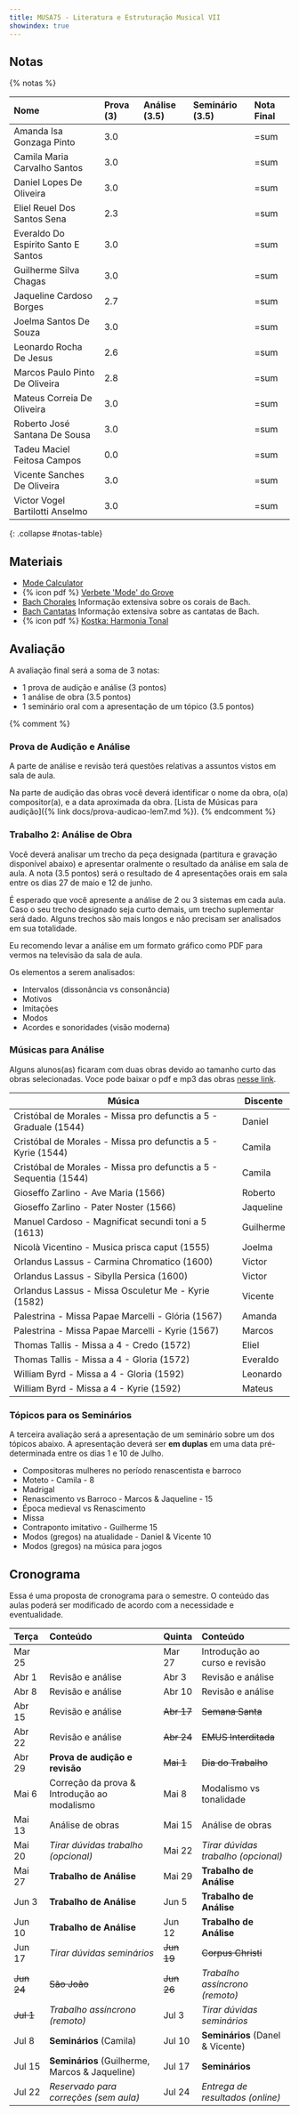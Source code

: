 ```yaml
---
title: MUSA75 - Literatura e Estruturação Musical VII
showindex: true
---
```


## Notas

{% notas %}

| Nome                                | Prova (3) | Análise (3.5) | Seminário (3.5) | Nota Final |
|:------------------------------------|:----------|:--------------|:----------------|:-----------|
| Amanda Isa Gonzaga Pinto            | 3.0       |               |                 | =sum       |
| Camila Maria Carvalho Santos        | 3.0       |               |                 | =sum       |
| Daniel Lopes De Oliveira            | 3.0       |               |                 | =sum       |
| Eliel Reuel Dos Santos Sena         | 2.3       |               |                 | =sum       |
| Everaldo Do Espirito Santo E Santos | 3.0       |               |                 | =sum       |
| Guilherme Silva Chagas              | 3.0       |               |                 | =sum       |
| Jaqueline Cardoso Borges            | 2.7       |               |                 | =sum       |
| Joelma Santos De Souza              | 3.0       |               |                 | =sum       |
| Leonardo Rocha De Jesus             | 2.6       |               |                 | =sum       |
| Marcos Paulo Pinto De Oliveira      | 2.8       |               |                 | =sum       |
| Mateus Correia De Oliveira          | 3.0       |               |                 | =sum       |
| Roberto José Santana De Sousa       | 3.0       |               |                 | =sum       |
| Tadeu Maciel Feitosa Campos         | 0.0       |               |                 | =sum       |
| Vicente Sanches De Oliveira         | 3.0       |               |                 | =sum       |
| Victor Vogel Bartilotti Anselmo     | 3.0       |               |                 | =sum       |
{: .collapse #notas-table}

## Materiais

- [Mode Calculator][1]
- {% icon pdf %} [Verbete 'Mode' do Grove][2]
- [Bach Chorales][3] Informação extensiva sobre os corais de Bach.
- [Bach Cantatas][5] Informação extensiva sobre as cantatas de Bach.
- {% icon pdf %} [Kostka: Harmonia Tonal][4]

[1]: https://music-theory-practice.com/modes/mode-calculator.html
[2]: https://www.icloud.com/iclouddrive/0d7f3Vd44XRjfP9UU6dHPG5VQ#Mode_-_Grove
[3]: http://www.bach-chorales.com/Index.htm
[4]: https://www.icloud.com/iclouddrive/027whr7W2UT9WE1tnwdUVG0yg#Kostka_-_Harmonia_Tonal
[5]: https://www.bach-cantatas.com/Texts/BWV2-Por2.htm

## Avaliação

A avaliação final será a soma de 3 notas:

 - 1 prova de audição e análise (3 pontos)
 - 1 análise de obra (3.5 pontos)
 - 1 seminário oral com a apresentação de um tópico (3.5 pontos)

{% comment %}

### Prova de Audição e Análise

A parte de análise e revisão terá questões relativas a assuntos vistos em sala
de aula.

Na parte de audição das obras você deverá identificar o nome da obra, o(a)
compositor(a), e a data aproximada da obra. [Lista de Músicas para audição]({%
link docs/prova-audicao-lem7.md %}).
{% endcomment %}


### Trabalho 2: Análise de Obra

Você deverá analisar um trecho da peça designada (partitura e gravação
disponível abaixo) e apresentar oralmente o resultado da análise em sala de
aula. A nota (3.5 pontos) será o resultado de 4 apresentações orais em sala
entre os dias 27 de maio e 12 de junho.

É esperado que você apresente a análise de 2 ou 3 sistemas em cada aula. Caso o
seu trecho designado seja curto demais, um trecho suplementar será dado. Alguns
trechos são mais longos e não precisam ser analisados em sua totalidade.

Eu recomendo levar a análise em um formato gráfico como PDF para vermos na
televisão da sala de aula.

Os elementos a serem analisados:
- Intervalos (dissonância vs consonância)
- Motivos
- Imitações
- Modos
- Acordes e sonoridades (visão moderna)


### Músicas para Análise

Alguns alunos(as) ficaram com duas obras devido ao tamanho curto das obras selecionadas. Voce pode baixar o pdf e mp3 das obras [nesse link](https://1drv.ms/f/c/23939e5dc94ed773/EnxWWXvi_yhHkA2GNTtFUekBfcSSooJIZCC5atvo3RZ2SA?e=XcdCba).

| Música                                                            | Discente  |
|-------------------------------------------------------------------|-----------|
| Cristóbal de Morales - Missa pro defunctis a 5 - Graduale (1544)  | Daniel    |
| Cristóbal de Morales - Missa pro defunctis a 5 - Kyrie (1544)     | Camila    |
| Cristóbal de Morales - Missa pro defunctis a 5 - Sequentia (1544) | Camila    |
| Gioseffo Zarlino - Ave Maria (1566)                               | Roberto   |
| Gioseffo Zarlino - Pater Noster (1566)                            | Jaqueline |
| Manuel Cardoso - Magnificat secundi toni a 5 (1613)               | Guilherme |
| Nicolà Vicentino - Musica prisca caput (1555)                     | Joelma    |
| Orlandus Lassus - Carmina Chromatico (1600)                       | Victor    |
| Orlandus Lassus - Sibylla Persica (1600)                          | Victor    |
| Orlandus Lassus - Missa Osculetur Me - Kyrie (1582)               | Vicente   |
| Palestrina - Missa Papae Marcelli - Glória (1567)                 | Amanda    |
| Palestrina - Missa Papae Marcelli - Kyrie (1567)                  | Marcos    |
| Thomas Tallis - Missa a 4 - Credo (1572)                          | Eliel     |
| Thomas Tallis - Missa a 4 - Gloria (1572)                         | Everaldo  |
| William Byrd - Missa a 4 - Gloria (1592)                          | Leonardo  |
| William Byrd - Missa a 4 - Kyrie (1592)                           | Mateus    |


### Tópicos para os Seminários

A terceira avaliação será a apresentação de um seminário sobre um dos tópicos
abaixo. A apresentação deverá ser **em duplas** em uma data pré-determinada
entre os dias 1 e 10 de Julho.

- Compositoras mulheres no período renascentista e barroco
- Moteto - Camila - 8
- Madrigal
- Renascimento vs Barroco - Marcos & Jaqueline - 15
- Época medieval vs Renascimento
- Missa
- Contraponto imitativo - Guilherme 15
- Modos (gregos) na atualidade - Daniel & Vicente 10
- Modos (gregos) na música para jogos


## Cronograma

Essa é uma proposta de cronograma para o semestre. O conteúdo das aulas poderá
ser modificado de acordo com a necessidade e eventualidade.

| Terça      | Conteúdo                                    | Quinta     | Conteúdo                              |
|:-----------|:--------------------------------------------|:-----------|:--------------------------------------|
| Mar 25     |                                             | Mar 27     | Introdução ao curso e revisão         |
| Abr 1      | Revisão e análise                           | Abr 3      | Revisão e análise                     |
| Abr 8      | Revisão e análise                           | Abr 10     | Revisão e análise                     |
| Abr 15     | Revisão e análise                           | ~~Abr 17~~ | ~~Semana Santa~~                      |
| Abr 22     | Revisão e análise                           | ~~Abr 24~~ | ~~EMUS Interditada~~                  |
| Abr 29     | **Prova de audição e revisão**              | ~~Mai 1~~  | ~~Dia do Trabalho~~                   |
| Mai 6      | Correção da prova & Introdução ao modalismo | Mai 8      | Modalismo vs tonalidade               |
| Mai 13     | Análise de obras                            | Mai 15     | Análise de obras                      |
| Mai 20     | *Tirar dúvidas trabalho (opcional)*         | Mai 22     | *Tirar dúvidas trabalho (opcional)*   |
| Mai 27     | **Trabalho de Análise**                     | Mai 29     | **Trabalho de Análise**               |
| Jun 3      | **Trabalho de Análise**                     | Jun 5      | **Trabalho de Análise**               |
| Jun 10     | **Trabalho de Análise**                     | Jun 12     | **Trabalho de Análise**               |
| Jun 17     | *Tirar dúvidas seminários*                  | ~~Jun 19~~ | ~~Corpus Christi~~                    |
| ~~Jun 24~~ | ~~São João~~                                | ~~Jun 26~~ | *Trabalho assíncrono (remoto)*        |
| ~~Jul 1~~  | *Trabalho assíncrono (remoto)*              | Jul 3      | *Tirar dúvidas seminários*            |
| Jul 8      | **Seminários** (Camila)                     | Jul 10     | **Seminários** (Danel & Vicente)      |
| Jul 15     | **Seminários** (Guilherme, Marcos & Jaqueline) | Jul 17  | **Seminários**                        |
| Jul 22     | *Reservado para correções (sem aula)*       | Jul 24     | *Entrega de resultados (online)*      |
